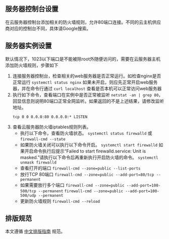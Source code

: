 
## 服务器控制台设置

在云服务器控制台添加相关的防火墙规则，允许80端口连接。不同的云主机供应商对应的控制台不同，具体请Google搜索。

## 服务器实例设置
 默认情况下，1023以下端口是不能被除root外随便访问的，需要在云服务器主机添加防火墙规则，步骤如下
1. 连接服务器控制台，检查相关的web服务器是否正常运行。如检查nginx是否正常运行 `systemctl status nginx` 如果未开启，则应先正常开启web服务器，并在命令行通过 `curl localhost` 查看是否本机可以正常访问web服务器
2.  执行如下命令，查看端口在实例中是否正常被监听 `netstat -an | grep 80`，回显信息则说明80端口正常全网监听。如果返回的不是上述结果，请修改监听地址。
	```
	tcp 0 0 0.0.0:80 0.0.0.0:* LISTEN
	```
3.  查看云服务器防火墙iptables规则列表。
	* 执行以下命令，查看防火墙状态。
	`systemctl status firewalld`
	或
	`firewall-cmd --state`
	* 如果防火墙关闭可以执行以下命令开启。
	`systemctl start firewalld`
	如果开启命令执行后提示“Failed to start firewalld.service: Unit is masked.”请执行以下命令后再重新执行开启防火墙的命令。
	`systemctl unmask firewalld`
	* 查看打开的端口
	`firewall-cmd --zone=public --list-ports`
	* 放行TCP 80端口
	`firewall-cmd --zone=public --add-port=80/tcp --permanent`
	* 如果需要放行多个端口
	`firewall-cmd --zone=public --add-port=100-500/tcp --permanent`
	`firewall-cmd --zone=public --add-port=100-500/udp --permanent`
	* 更新防火墙规则
	`firewall-cmd --reload`

## 排版规范
本文遵循 [中文排版指南](https://github.com/mzlogin/chinese-copywriting-guidelines) 规范。